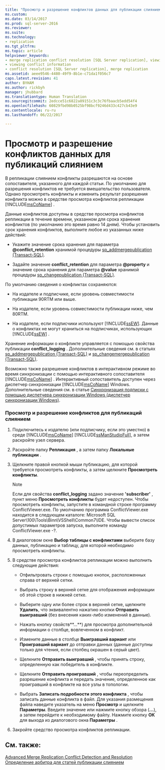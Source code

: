 ```yaml
---
title: "Просмотр и разрешение конфликтов данных для публикации слиянием | Документация Майкрософт"
ms.custom: 
ms.date: 03/14/2017
ms.prod: sql-server-2016
ms.reviewer: 
ms.suite: 
ms.technology:
- replication
ms.tgt_pltfrm: 
ms.topic: article
helpviewer_keywords:
- merge replication conflict resolution [SQL Server replication], viewing conflicts
- viewing conflict information
- conflict resolution [SQL Server replication], merge replication
ms.assetid: aeee9546-4480-49f9-8b1e-c71da1f056c7
caps.latest.revision: 41
author: BYHAM
ms.author: rickbyh
manager: jhubbard
ms.translationtype: Human Translation
ms.sourcegitcommit: 2edcce51c6822a89151c3c3c76fbaacb5edd54f4
ms.openlocfilehash: 60829fbd98b0525bf98bcf9246d433c427cb43e9
ms.contentlocale: ru-ru
ms.lasthandoff: 06/22/2017

---
```

# <a name="view-and-resolve-data-conflicts-for-merge-publications"></a>Просмотр и разрешение конфликтов данных для публикаций слиянием
  В репликации слиянием конфликты разрешаются на основе сопоставителя, указанного для каждой статьи. По умолчанию для разрешения конфликтов не требуется вмешательство пользователя. Однако просмотреть конфликты и изменить результат разрешения конфликта можно в средстве просмотра конфликтов репликации [!INCLUDE[msCoName](../../includes/msconame-md.md)] .  
  
 Данные конфликтов доступны в средстве просмотра конфликтов репликации в течение времени, указанном для срока хранения конфликтов (по умолчанию это время равно 14 дням). Чтобы установить срок хранения конфликтов, выполните любое из указанных ниже действий:  
  
-   Укажите значение срока хранения для параметра **@conflict_retention** хранимой процедуры [sp_addmergepublication &#40;Transact-SQL&#41;](../../relational-databases/system-stored-procedures/sp-addmergepublication-transact-sql.md).  
  
-   Задайте значение **conflict_retention** для параметра **@property** и значение срока хранения для параметра **@value** хранимой процедуры [sp_changepublication (Transact-SQL)](../../relational-databases/system-stored-procedures/sp-changemergepublication-transact-sql.md).  
  
 По умолчанию сведения о конфликтах сохраняются:  
  
-   На издателе и подписчике, если уровень совместимости публикации 90RTM или выше.  
  
-   На издателе, если уровень совместимости публикации ниже, чем 80RTM.  
  
-   На издателе, если подписчики используют [!INCLUDE[ssEW](../../includes/ssew-md.md)]. Данные о конфликтах не могут храниться на подписчиках, использующих [!INCLUDE[ssEW](../../includes/ssew-md.md)] .  
  
 Хранение информации о конфликте управляется с помощью свойства публикации **conflict_logging** . Дополнительные сведения см. в статьях [sp_addmergepublication (Transact-SQL)](../../relational-databases/system-stored-procedures/sp-addmergepublication-transact-sql.md) и [sp_changemergepublication (Transact-SQL)](../../relational-databases/system-stored-procedures/sp-changemergepublication-transact-sql.md).  
  
 Возможно также разрешение конфликтов в интерактивном режиме во время синхронизации с помощью интерактивного сопоставителя [!INCLUDE[msCoName](../../includes/msconame-md.md)] . Интерактивный сопоставитель доступен через диспетчер синхронизации [!INCLUDE[msCoName](../../includes/msconame-md.md)] Windows. Дополнительные сведения см. в статье [Синхронизация подписки с помощью диспетчера синхронизации Windows (диспетчер синхронизации Windows)](../../relational-databases/replication/synchronize-a-subscription-using-windows-synchronization-manager.md).  
  
### <a name="to-view-and-resolve-conflicts-for-merge-publications"></a>Просмотр и разрешение конфликтов для публикаций слиянием  
  
1.  Подключитесь к издателю (или подписчику, если это уместно) в среде [!INCLUDE[msCoName](../../includes/msconame-md.md)] [!INCLUDE[ssManStudioFull](../../includes/ssmanstudiofull-md.md)], а затем раскройте узел сервера.  
  
2.  Раскройте папку **Репликация** , а затем папку **Локальные публикации** .  
  
3.  Щелкните правой кнопкой мыши публикацию, для которой требуется просмотреть конфликты, а затем щелкните **Просмотреть конфликты**.  
  
    > [!NOTE]  
    >  Если для свойства **conflict_logging** задано значение **'subscriber'** , пункт меню **Просмотреть конфликты** будет недоступен. Чтобы просмотреть конфликты, запустите в командной строке программу ConflictViewer.exe. По умолчанию программа ConflictViewer.exe находится в следующем каталоге: Microsoft SQL Server\100\Tools\Binn\VSShell\Common7\IDE. Чтобы вывести список допустимых параметров запуска, выполните команду ConflictViewer.exe -?.  
  
4.  В диалоговом окне **Выбор таблицы с конфликтами** выберите базу данных, публикацию и таблицу, для которой необходимо просмотреть конфликты.  
  
5.  В средстве просмотра конфликтов репликации можно выполнить следующие действия:  
  
    -   Отфильтровать строки с помощью кнопок, расположенных справа от верхней сетки.  
  
    -   Выбрать строку в верхней сетке для отображения информации об этой строке в нижней сетке.  
  
    -   Выберите одну или более строк в верхней сетке, щелкните **Удалить**, что эквивалентно нажатию кнопки **Отправить выигравший** (без внесения каких-либо изменений в данные).  
  
    -   Нажать кнопку свойств**…**) для просмотра дополнительной информации о столбце, вовлеченном в конфликт.  
  
    -   Измените данные в столбце **Выигравший вариант** или **Проигравший вариант** до отправки данных (данные доступны только для чтения, если столбец окрашен в серый цвет).  
  
    -   Щелкните **Отправить выигравший** , чтобы принять строку, определенную как победитель в конфликте.  
  
    -   Щелкните **Отправить проигравший** , чтобы переопределить разрешение конфликта и передать значение, определенное как проигравший в конфликте на все узлы в топологии.  
  
    -   Выбрать **Записать подробности этого конфликта** , чтобы записать данные конфликта в файл. Для указания размещения файла наведите указатель на меню **Просмотр** и щелкните **Параметры**. Введите значение или нажмите кнопку обзора (**...**), а затем перейдите к необходимому файлу. Нажмите кнопку **ОК** для выхода из диалогового окна **Параметры** .  
  
6.  Закройте средство просмотра конфликтов репликации.  
  
## <a name="see-also"></a>См. также:  
 [Advanced Merge Replication Conflict Detection and Resolution](../../relational-databases/replication/merge/advanced-merge-replication-conflict-detection-and-resolution.md)   
 [Определение арбитра для статей публикации слиянием](../../relational-databases/replication/publish/specify-a-merge-article-resolver.md)  
  
  
